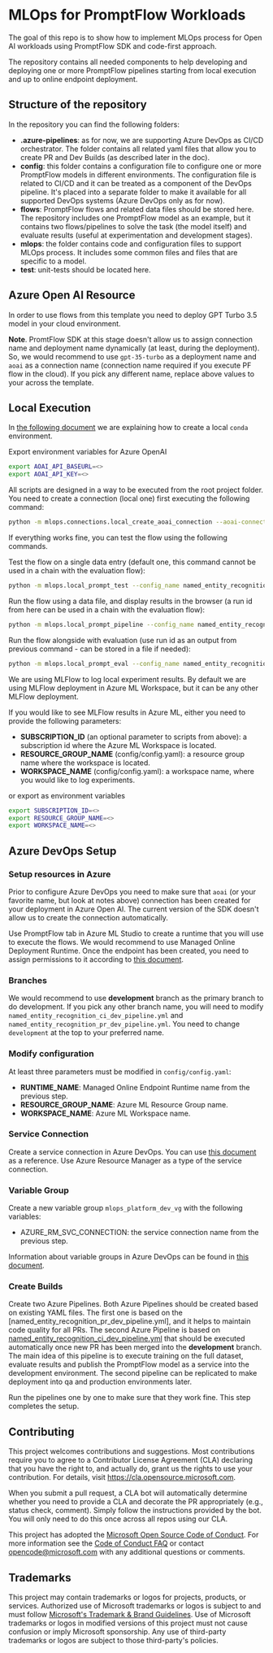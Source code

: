 # MLOps for PromptFlow Workloads

The goal of this repo is to show how to implement MLOps process for Open AI workloads using PromptFlow SDK and code-first approach.

The repository contains all needed components to help developing and deploying one or more PromptFlow pipelines starting from local execution and up to online endpoint deployment.

## Structure of the repository

In the repository you can find the following folders:

- **.azure-pipelines**: as for now, we are supporting Azure DevOps as CI/CD orchestrator. The folder contains all related yaml files that allow you to create PR and Dev Builds (as described later in the doc).
- **config**: this folder contains a configuration file to configure one or more PromptFlow models in different environments. The configuration file is related to CI/CD and it can be treated as a component of the DevOps pipeline. It's placed into a separate folder to make it available for all supported DevOps systems (Azure DevOps only as for now).
- **flows**: PromptFlow flows and related data files should be stored here. The repository includes one PromptFlow model as an example, but it contains two flows/pipelines to solve the task (the model itself) and evaluate results (useful at experimentation and development stages).
- **mlops**: the folder contains code and configuration files to support MLOps process. It includes some common files and files that are specific to a model.
- **test**: unit-tests should be located here.

## Azure Open AI Resource

In order to use flows from this template you need to deploy GPT Turbo 3.5 model in your cloud environment.

**Note**. PromtFlow SDK at this stage doesn't allow us to assign connection name and deployment name dynamically (at least, during the deployment). So, we would recommend to use `gpt-35-turbo` as a deployment name and `aoai` as a connection name (connection name required if you execute PF flow in the cloud). If you pick any different name, replace above values to your across the template.

## Local Execution

In [the following document](conda_environment.md) we are explaining how to create a local `conda` environment.

Export environment variables for Azure OpenAI
```bash
export AOAI_API_BASEURL=<>
export AOAI_API_KEY=<>
```

All scripts are designed in a way to be executed from the root project folder. You need to create a connection (local one) first executing the following command:

```bash
python -m mlops.connections.local_create_aoai_connection --aoai-connection-name aoai 
```

If everything works fine, you can test the flow using the following commands.

Test the flow on a single data entry (default one, this command cannot be used in a chain with the evaluation flow):

```bash
python -m mlops.local_prompt_test --config_name named_entity_recognition --environment_name pr
```

Run the flow  using a data file, and display results in the browser (a run id from here can be used in a chain with the evaluation flow):

```bash
python -m mlops.local_prompt_pipeline --config_name named_entity_recognition --environment_name pr
```

Run the flow alongside with evaluation (use run id as an output from previous command - can be stored in a file if needed):

```bash
python -m mlops.local_prompt_eval --config_name named_entity_recognition --environment_name pr --run_id <run_id>
```

We are using MLFlow to log local experiment results. By default we are using MLFlow deployment in Azure ML Workspace, but it can be any other MLFlow deployment.

If you would like to see MLFlow results in Azure ML, either you need to provide the following parameters:
- **SUBSCRIPTION_ID** (an optional parameter to scripts from above): a subscription id where the Azure ML Workspace is located.
- **RESOURCE_GROUP_NAME** (config/config.yaml): a resource group name where the workspace is located.
- **WORKSPACE_NAME** (config/config.yaml): a workspace name, where you would like to log experiments.

or export as environment variables 
```bash
export SUBSCRIPTION_ID=<>
export RESOURCE_GROUP_NAME=<>
export WORKSPACE_NAME=<>
```

## Azure DevOps Setup

### Setup resources in Azure

Prior to configure Azure DevOps you need to make sure that `aoai` (or your favorite name, but look at notes above) connection has been created for your deployment in Azure Open AI. The current version of the SDK doesn't allow us to create the connection automatically.

Use PromptFlow tab in Azure ML Studio to create a runtime that you will use to execute the flows. We would recommend to use Managed Online Deployment Runtime. Once the endpoint has been created, you need to assign permissions to it according to [this document](https://learn.microsoft.com/en-ca/azure/machine-learning/prompt-flow/how-to-deploy-for-real-time-inference?view=azureml-api-2#grant-permissions-to-the-endpoint).

### Branches

We would recommend to use **development** branch as the primary branch to do development. If you pick any other branch name, you will need to modify `named_entity_recognition_ci_dev_pipeline.yml` and `named_entity_recognition_pr_dev_pipeline.yml`. You need to change `development` at the top to your preferred name.

### Modify configuration

At least three parameters must be modified in `config/config.yaml`:

- **RUNTIME_NAME**: Managed Online Endpoint Runtime name from the previous step.
- **RESOURCE_GROUP_NAME**: Azure ML Resource Group name.
- **WORKSPACE_NAME**: Azure ML Workspace name.

### Service Connection

Create a service connection in Azure DevOps. You can use [this document](https://learn.microsoft.com/en-us/azure/devops/pipelines/library/service-endpoints?view=azure-devops&tabs=yaml) as a reference. Use Azure Resource Manager as a type of the service connection.

### Variable Group

Create a new variable group `mlops_platform_dev_vg` with the following variables:

- AZURE_RM_SVC_CONNECTION: the service connection name from the previous step.

Information about variable groups in Azure DevOps can be found in [this document](https://learn.microsoft.com/en-us/azure/devops/pipelines/library/variable-groups?view=azure-devops&tabs=classic).

### Create Builds

Create two Azure Pipelines. Both Azure Pipelines should be created based on existing YAML files. The first one is based on the [named_entity_recognition_pr_dev_pipeline.yml], and it helps to maintain code quality for all PRs. The second Azure Pipeline is based on [named_entity_recognition_ci_dev_pipeline.yml](../devops/pipeline/ci_dev_pipeline.yml) that should be executed automatically once new PR has been merged into the **development** branch. The main idea of this pipeline is to execute training on the full dataset, evaluate results and publish the PromptFlow model as a service into the development environment. The second pipeline can be replicated to make deployment into qa and production environments later.

Run the pipelines one by one to make sure that they work fine. This step completes the setup.

## Contributing

This project welcomes contributions and suggestions.  Most contributions require you to agree to a
Contributor License Agreement (CLA) declaring that you have the right to, and actually do, grant us
the rights to use your contribution. For details, visit https://cla.opensource.microsoft.com.

When you submit a pull request, a CLA bot will automatically determine whether you need to provide
a CLA and decorate the PR appropriately (e.g., status check, comment). Simply follow the instructions
provided by the bot. You will only need to do this once across all repos using our CLA.

This project has adopted the [Microsoft Open Source Code of Conduct](https://opensource.microsoft.com/codeofconduct/).
For more information see the [Code of Conduct FAQ](https://opensource.microsoft.com/codeofconduct/faq/) or
contact [opencode@microsoft.com](mailto:opencode@microsoft.com) with any additional questions or comments.

## Trademarks

This project may contain trademarks or logos for projects, products, or services. Authorized use of Microsoft 
trademarks or logos is subject to and must follow 
[Microsoft's Trademark & Brand Guidelines](https://www.microsoft.com/en-us/legal/intellectualproperty/trademarks/usage/general).
Use of Microsoft trademarks or logos in modified versions of this project must not cause confusion or imply Microsoft sponsorship.
Any use of third-party trademarks or logos are subject to those third-party's policies.
